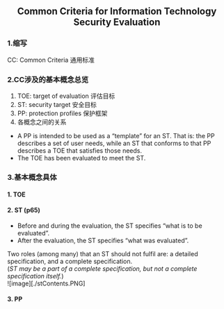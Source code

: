 ## <center>Common Criteria for Information Technology Security Evaluation
### 1.缩写
CC: Common Criteria 通用标准
### 2.CC涉及的基本概念总览
1. TOE: target of evaluation 评估目标
2. ST: security target 安全目标
3. PP: protection profiles 保护框架
4. 各概念之间的关系
- A PP is intended to be used as a “template” for an ST. That is: the PP
describes a set of user needs, while an ST that conforms to that PP describes a TOE that satisfies those needs.
- The TOE has been evaluated to meet the ST.
### 3.基本概念具体
#### 1. TOE
#### 2. ST (p65)
- Before and during the evaluation, the ST specifies “what is to be evaluated”.  
- After the evaluation, the ST specifies “what was evaluated”.   

Two roles (among many) that an ST should not fulfil are: a detailed specification, and a complete specification.   
(*ST may be a part of a complete specification, but not a complete specification itself.*)  
![image][./stContents.PNG]
#### 3. PP

























